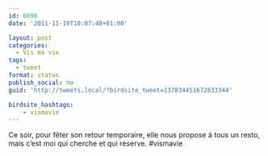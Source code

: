 ```yaml
---
id: 6696
date: '2011-11-19T10:07:48+01:00'

layout: post
categories:
  - Vis ma vie
tags:
  - tweet
format: status
publish_social: no
guid: 'http://tweets.local/?birdsite_tweet=137834451672633344'

birdsite_hashtags:
    - vismavie
---
```


Ce soir, pour fêter son retour temporaire, elle nous propose à tous un resto, mais c’est moi qui cherche et qui réserve. #vismavie